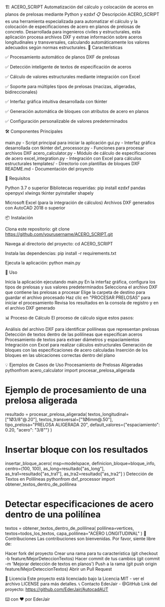 🏗️ ACERO_SCRIPT
Automatización del cálculo y colocación de aceros en planos de prelosas mediante Python y ezdxf
📋 Descripción
ACERO_SCRIPT es una herramienta especializada para automatizar el cálculo y la colocación de especificaciones de acero en planos de prelosas de concreto. Desarrollada para ingenieros civiles y estructurales, esta aplicación procesa archivos DXF y extrae información sobre aceros longitudinales y transversales, calculando automáticamente los valores adecuados según normas estructurales.
🚀 Características

✅ Procesamiento automático de planos DXF de prelosas

✅ Detección inteligente de textos de especificación de aceros

✅ Cálculo de valores estructurales mediante integración con Excel

✅ Soporte para múltiples tipos de prelosas (macizas, aligeradas, bidireccionales)

✅ Interfaz gráfica intuitiva desarrollada con tkinter

✅ Generación automática de bloques con atributos de acero en planos

✅ Configuración personalizable de valores predeterminados

🛠️ Componentes Principales

main.py - Script principal para iniciar la aplicación
gui.py - Interfaz gráfica desarrollada con tkinter
dxf_processor.py - Funciones para procesar archivos DXF
acero_calculator.py - Módulo de cálculo de especificaciones de acero
excel_integration.py - Integración con Excel para cálculos estructurales
templates/ - Directorio con plantillas de bloques DXF
README.md - Documentación del proyecto

🔧 Requisitos

Python 3.7 o superior
Bibliotecas requeridas:
pip install ezdxf pandas openpyxl xlwings tkinter pyinstaller shapely

Microsoft Excel (para la integración de cálculos)
Archivos DXF generados con AutoCAD 2018 o superior

📦 Instalación

Clona este repositorio:
git clone https://github.com/yourusername/ACERO_SCRIPT.git

Navega al directorio del proyecto:
cd ACERO_SCRIPT

Instala las dependencias:
pip install -r requirements.txt

Ejecuta la aplicación:
python main.py


🚦 Uso

Inicia la aplicación ejecutando main.py
En la interfaz gráfica, configura los tipos de prelosas y sus valores predeterminados
Selecciona el archivo DXF que contiene las prelosas a procesar
Elige la carpeta de destino para guardar el archivo procesado
Haz clic en "PROCESAR PRELOSAS" para iniciar el procesamiento
Revisa los resultados en la consola de registro y en el archivo DXF generado

📊 Proceso de Cálculo
El proceso de cálculo sigue estos pasos:

Análisis del archivo DXF para identificar polilíneas que representan prelosas
Detección de textos dentro de las polilíneas que especifican aceros
Procesamiento de textos para extraer diámetros y espaciamientos
Integración con Excel para realizar cálculos estructurales
Generación de bloques con las especificaciones de acero calculadas
Inserción de los bloques en las ubicaciones correctas dentro del plano

💡 Ejemplos de Casos de Uso
Procesamiento de Prelosas Aligeradas
pythonfrom acero_calculator import procesar_prelosa_aligerada

# Ejemplo de procesamiento de una prelosa aligerada
resultado = procesar_prelosa_aligerada(
    textos_longitudinal=["1Ø3/8\"@.20"],
    textos_transversal=["1Ø6mm@.50"],
    tipo_prelosa="PRELOSA ALIGERADA 20",
    default_valores={"espaciamiento": 0.20, "acero": "3/8\""}
)

# Insertar bloque con los resultados
insertar_bloque_acero(
    msp=modelspace,
    definicion_bloque=bloque_info,
    centro=(100, 100),
    as_long=resultado["as_long"],
    as_tra1=resultado["as_tra1"],
    as_tra2=resultado["as_tra2"]
)
Detección de Textos en Polilíneas
pythonfrom dxf_processor import obtener_textos_dentro_de_polilinea

# Detectar especificaciones de acero dentro de una polilínea
textos = obtener_textos_dentro_de_polilinea(
    polilinea=vertices,
    textos=todos_los_textos,
    capa_polilinea="ACERO LONGITUDINAL"
)
🤝 Contribuciones
Las contribuciones son bienvenidas. Por favor, siente libre de:

Hacer fork del proyecto
Crear una rama para tu característica (git checkout -b feature/MejorDeteccionTextos)
Hacer commit de tus cambios (git commit -m 'Mejorar detección de textos en planos')
Push a la rama (git push origin feature/MejorDeteccionTextos)
Abrir un Pull Request

📄 Licencia
Este proyecto está licenciado bajo la Licencia MIT - ver el archivo LICENSE para más detalles.
📞 Contacto
EderJair - @GitHub
Link del proyecto: https://github.com/EderJair/AutocadAUT

⌨️ con ❤️ por EderJair
